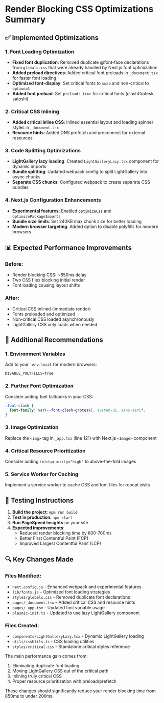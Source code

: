# Render Blocking CSS Optimizations Summary

## ✅ Implemented Optimizations

### 1. Font Loading Optimization
- **Fixed font duplication**: Removed duplicate @font-face declarations from `globals.css` that were already handled by Next.js font optimization
- **Added preload directives**: Added critical font preloads in `_document.tsx` for faster font loading
- **Optimized font-display**: Set critical fonts to `swap` and non-critical to `optional`
- **Added font preload**: Set `preload: true` for critical fonts (clashGrotesk, satoshi)

### 2. Critical CSS Inlining
- **Added critical inline CSS**: Inlined essential layout and loading spinner styles in `_document.tsx`
- **Resource hints**: Added DNS prefetch and preconnect for external resources

### 3. Code Splitting Optimizations
- **LightGallery lazy loading**: Created `LightGalleryLazy.tsx` component for dynamic imports
- **Bundle splitting**: Updated webpack config to split LightGallery into async chunks
- **Separate CSS chunks**: Configured webpack to create separate CSS bundles

### 4. Next.js Configuration Enhancements
- **Experimental features**: Enabled `optimizeCss` and `optimizePackageImports`
- **Bundle size limits**: Set 240KB max chunk size for better loading
- **Modern browser targeting**: Added option to disable polyfills for modern browsers

## 📊 Expected Performance Improvements

### Before:
- Render blocking CSS: ~850ms delay
- Two CSS files blocking initial render
- Font loading causing layout shifts

### After:
- Critical CSS inlined (immediate render)
- Fonts preloaded and optimized
- Non-critical CSS loaded asynchronously
- LightGallery CSS only loads when needed

## 🔧 Additional Recommendations

### 1. Environment Variables
Add to your `.env.local` for modern browsers:
```
DISABLE_POLYFILLS=true
```

### 2. Further Font Optimization
Consider adding font fallbacks in your CSS:
```css
.font-clash {
  font-family: var(--font-clash-grotesk), system-ui, sans-serif;
}
```

### 3. Image Optimization
Replace the `<img>` tag in `_app.tsx` (line 121) with Next.js `<Image>` component

### 4. Critical Resource Prioritization
Consider adding `fetchpriority="high"` to above-the-fold images

### 5. Service Worker for Caching
Implement a service worker to cache CSS and font files for repeat visits

## 🚀 Testing Instructions

1. **Build the project**: `npm run build`
2. **Test in production**: `npm start`
3. **Run PageSpeed Insights** on your site
4. **Expected improvements**:
   - Reduced render blocking time by 600-700ms
   - Better First Contentful Paint (FCP)
   - Improved Largest Contentful Paint (LCP)

## 🔍 Key Changes Made

### Files Modified:
- `next.config.js` - Enhanced webpack and experimental features
- `lib/fonts.js` - Optimized font loading strategies  
- `styles/globals.css` - Removed duplicate font declarations
- `pages/_document.tsx` - Added critical CSS and resource hints
- `pages/_app.tsx` - Updated font variable usage
- `plasmic-init.ts` - Updated to use lazy LightGallery component

### Files Created:
- `components/LightGalleryLazy.tsx` - Dynamic LightGallery loading
- `utils/cssUtils.ts` - CSS loading utilities
- `styles/critical.css` - Standalone critical styles reference

The main performance gain comes from:
1. Eliminating duplicate font loading
2. Moving LightGallery CSS out of the critical path
3. Inlining truly critical CSS
4. Proper resource prioritization with preload/prefetch

These changes should significantly reduce your render blocking time from 850ms to under 200ms.
